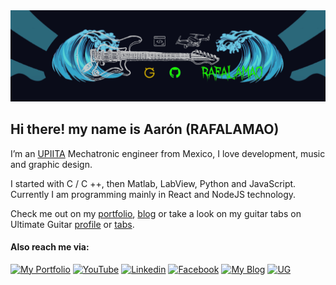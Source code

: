 <img src="portada2.gif" width="3000">

## Hi there! my name is Aarón (RAFALAMAO)

I’m an [UPIITA](https://www.upiita.ipn.mx/) Mechatronic engineer from Mexico, I love development, music and graphic design.

I started with C / C ++, then Matlab, LabView, Python and JavaScript. Currently I am programming mainly in React and NodeJS technology.

Check me out on my [portfolio](https://my-portfolio-rafalamao.vercel.app), [blog](https://rafalamao.github.io/) or take a look on my guitar tabs on Ultimate Guitar [profile](https://www.ultimate-guitar.com/u/RAFALAMAO) or [tabs](https://www.ultimate-guitar.com/contribution/72518755-RAFALAMAO/tabs).

#### Also reach me via:

[![My Portfolio](https://img.shields.io/badge/My_Portfolio-black?style=for-the-badge&logo=Next.js)](https://my-portfolio-rafalamao.vercel.app/)
[![YouTube](https://img.shields.io/badge/YouTube-D14836?style=for-the-badge&logo=youtube&logoColor=white)](https://www.youtube.com/channel/UCURD3N9TC9OJn0BWRf2J8oA)
[![Linkedin](https://img.shields.io/badge/LinkedIn-0077B5?style=for-the-badge&logo=linkedin&logoColor=white)](https://www.linkedin.com/in/aar%C3%B3n-ju%C3%A1rez-aa42361ab/)
[![Facebook](https://img.shields.io/badge/Facebook-1877F2?style=for-the-badge&logo=facebook&logoColor=white)](https://www.facebook.com/rafalamao96/)
[![My Blog](https://img.shields.io/badge/My_Blog-63697d?style=for-the-badge&logo=Blogger)](https://rafalamao.github.io/)
[![UG](https://img.shields.io/badge/My_Guitar_Tabs-030430?style=for-the-badge&logo=CodeIgniter)](https://www.ultimate-guitar.com/contribution/72518755-RAFALAMAO/tabs)

